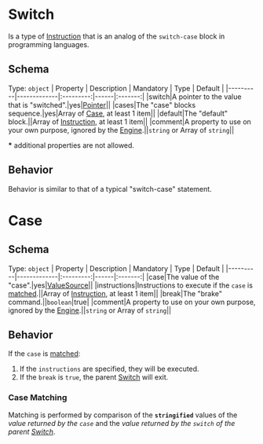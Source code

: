 # Switch
Is a type of [Instruction] that is an analog of the `switch-case` block in programming languages.

## Schema

Type: `object`
| Property | Description | Mandatory | Type | Default |
|----------|-------------|:---------:|------|:-------:|
|switch|A pointer to the value that is "switched".|yes|[Pointer]||
|cases|The "case" blocks sequence.|yes|Array of [Case](#Case), at least 1 item||
|default|The "default" block.||Array of [Instruction], at least 1 item||
|comment|A property to use on your own purpose, ignored by the [Engine].||`string` or Array of `string`||

**\*** additional properties are not allowed.

## Behavior
Behavior is similar to that of a typical "switch-case" statement.

# Case

## Schema
Type: `object`
| Property | Description | Mandatory | Type | Default |
|----------|-------------|:---------:|------|:-------:|
|case|The value of the "case".|yes|[ValueSource]||
|instructions|Instructions to execute if the `case` is [matched](#case-matching).||Array of [Instruction], at least 1 item||
|break|The "brake" command.||`boolean`|true|
|comment|A property to use on your own purpose, ignored by the [Engine].||`string` or Array of `string`||

## Behavior
If the `case` is [matched](#case-matching):
1. If the `instructions` are specified, they will be executed.
2. If the `break` is `true`, the parent [Switch](#switch) will exit.

### Case Matching
Matching is performed by comparison of the **`stringified`** values of the *value returned by the `case`* and the *value returned by the `switch` of the parent [Switch](#switch)*.

[Engine]: ../Definitions.md#virtual-thing-engine-and-engine

[Instruction]: Instruction.md

[Pointer]: ../helper_components/Pointer.md
[ValueSource]: ../helper_components/ValueSource.md